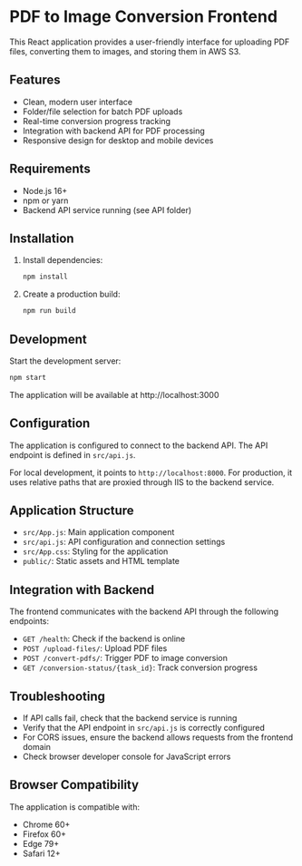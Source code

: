 # PDF to Image Conversion Frontend

This React application provides a user-friendly interface for uploading PDF files, converting them to images, and storing them in AWS S3.

## Features

- Clean, modern user interface
- Folder/file selection for batch PDF uploads
- Real-time conversion progress tracking
- Integration with backend API for PDF processing
- Responsive design for desktop and mobile devices

## Requirements

- Node.js 16+
- npm or yarn
- Backend API service running (see API folder)

## Installation

1. Install dependencies:
   ```bash
   npm install
   ```

2. Create a production build:
   ```bash
   npm run build
   ```

## Development

Start the development server:
```bash
npm start
```

The application will be available at http://localhost:3000

## Configuration

The application is configured to connect to the backend API. The API endpoint is defined in `src/api.js`. 

For local development, it points to `http://localhost:8000`. For production, it uses relative paths that are proxied through IIS to the backend service.


## Application Structure

- `src/App.js`: Main application component
- `src/api.js`: API configuration and connection settings
- `src/App.css`: Styling for the application
- `public/`: Static assets and HTML template

## Integration with Backend

The frontend communicates with the backend API through the following endpoints:

- `GET /health`: Check if the backend is online
- `POST /upload-files/`: Upload PDF files
- `POST /convert-pdfs/`: Trigger PDF to image conversion
- `GET /conversion-status/{task_id}`: Track conversion progress

## Troubleshooting

- If API calls fail, check that the backend service is running
- Verify that the API endpoint in `src/api.js` is correctly configured
- For CORS issues, ensure the backend allows requests from the frontend domain
- Check browser developer console for JavaScript errors

## Browser Compatibility

The application is compatible with:
- Chrome 60+
- Firefox 60+
- Edge 79+
- Safari 12+